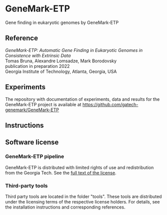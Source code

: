 # GeneMark-ETP

Gene finding in eukaryotic genomes by GeneMark-ETP  

## Reference

_GeneMark-ETP: Automatic Gene Finding in Eukaryotic Genomes in Consistence with Extrinsic Data_  
Tomas Bruna, Alexandre Lomsadze, Mark Borodovsky  
publication in preparation 2022  
Georgia Institute of Technology, Atlanta, Georgia, USA  

## Experiments

The repository with documentation of experiments, data and results for the GeneMark-ETP project is available at https://github.com/gatech-genemark/GeneMark-ETP

## Instructions


## Software license

### GeneMark-ETP pipeline

GeneMark-ETP is distributed with limited rights of use and redistribution
from the Georgia Tech. See the [full text of the license](GeneMark_Software_License.txt).

### Third-party tools

Third party tools are located in the folder "tools". These tools are distributed under the licensing terms of the respective license holders. For details, see the installation instructions and corresponding references.

